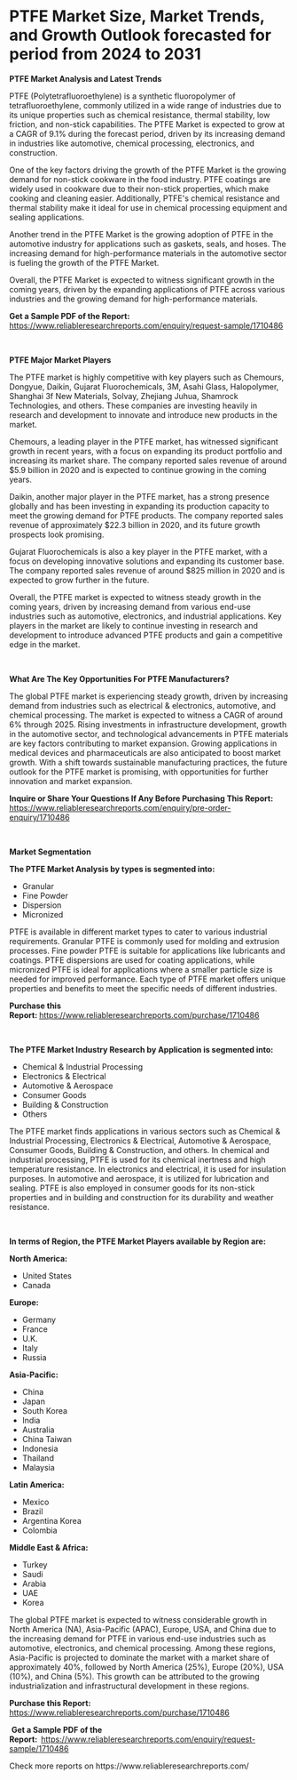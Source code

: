 <p><h1>PTFE Market Size, Market Trends, and Growth Outlook forecasted for period from 2024 to 2031</h1></p><p><strong>PTFE Market Analysis and Latest Trends</strong></p>
<p><p>PTFE (Polytetrafluoroethylene) is a synthetic fluoropolymer of tetrafluoroethylene, commonly utilized in a wide range of industries due to its unique properties such as chemical resistance, thermal stability, low friction, and non-stick capabilities. The PTFE Market is expected to grow at a CAGR of 9.1% during the forecast period, driven by its increasing demand in industries like automotive, chemical processing, electronics, and construction.</p><p>One of the key factors driving the growth of the PTFE Market is the growing demand for non-stick cookware in the food industry. PTFE coatings are widely used in cookware due to their non-stick properties, which make cooking and cleaning easier. Additionally, PTFE's chemical resistance and thermal stability make it ideal for use in chemical processing equipment and sealing applications.</p><p>Another trend in the PTFE Market is the growing adoption of PTFE in the automotive industry for applications such as gaskets, seals, and hoses. The increasing demand for high-performance materials in the automotive sector is fueling the growth of the PTFE Market.</p><p>Overall, the PTFE Market is expected to witness significant growth in the coming years, driven by the expanding applications of PTFE across various industries and the growing demand for high-performance materials.</p></p>
<p><strong>Get a Sample PDF of the Report:&nbsp;</strong> <a href="https://www.reliableresearchreports.com/enquiry/request-sample/1710486">https://www.reliableresearchreports.com/enquiry/request-sample/1710486</a></p>
<p>&nbsp;</p>
<p><strong>PTFE Major Market Players</strong></p>
<p><p>The PTFE market is highly competitive with key players such as Chemours, Dongyue, Daikin, Gujarat Fluorochemicals, 3M, Asahi Glass, Halopolymer, Shanghai 3f New Materials, Solvay, Zhejiang Juhua, Shamrock Technologies, and others. These companies are investing heavily in research and development to innovate and introduce new products in the market. </p><p>Chemours, a leading player in the PTFE market, has witnessed significant growth in recent years, with a focus on expanding its product portfolio and increasing its market share. The company reported sales revenue of around $5.9 billion in 2020 and is expected to continue growing in the coming years.</p><p>Daikin, another major player in the PTFE market, has a strong presence globally and has been investing in expanding its production capacity to meet the growing demand for PTFE products. The company reported sales revenue of approximately $22.3 billion in 2020, and its future growth prospects look promising.</p><p>Gujarat Fluorochemicals is also a key player in the PTFE market, with a focus on developing innovative solutions and expanding its customer base. The company reported sales revenue of around $825 million in 2020 and is expected to grow further in the future.</p><p>Overall, the PTFE market is expected to witness steady growth in the coming years, driven by increasing demand from various end-use industries such as automotive, electronics, and industrial applications. Key players in the market are likely to continue investing in research and development to introduce advanced PTFE products and gain a competitive edge in the market.</p></p>
<p>&nbsp;</p>
<p><strong>What Are The Key Opportunities For PTFE Manufacturers?</strong></p>
<p><p>The global PTFE market is experiencing steady growth, driven by increasing demand from industries such as electrical & electronics, automotive, and chemical processing. The market is expected to witness a CAGR of around 6% through 2025. Rising investments in infrastructure development, growth in the automotive sector, and technological advancements in PTFE materials are key factors contributing to market expansion. Growing applications in medical devices and pharmaceuticals are also anticipated to boost market growth. With a shift towards sustainable manufacturing practices, the future outlook for the PTFE market is promising, with opportunities for further innovation and market expansion.</p></p>
<p><strong>Inquire or Share Your Questions If Any Before Purchasing This Report:</strong> <a href="https://www.reliableresearchreports.com/enquiry/pre-order-enquiry/1710486">https://www.reliableresearchreports.com/enquiry/pre-order-enquiry/1710486</a></p>
<p>&nbsp;</p>
<p><strong>Market Segmentation</strong></p>
<p><strong>The PTFE Market Analysis by types is segmented into:</strong></p>
<p><ul><li>Granular</li><li>Fine Powder</li><li>Dispersion</li><li>Micronized</li></ul></p>
<p><p>PTFE is available in different market types to cater to various industrial requirements. Granular PTFE is commonly used for molding and extrusion processes. Fine powder PTFE is suitable for applications like lubricants and coatings. PTFE dispersions are used for coating applications, while micronized PTFE is ideal for applications where a smaller particle size is needed for improved performance. Each type of PTFE market offers unique properties and benefits to meet the specific needs of different industries.</p></p>
<p><strong>Purchase this Report:&nbsp;</strong><a href="https://www.reliableresearchreports.com/purchase/1710486">https://www.reliableresearchreports.com/purchase/1710486</a></p>
<p>&nbsp;</p>
<p><strong>The PTFE Market Industry Research by Application is segmented into:</strong></p>
<p><ul><li>Chemical & Industrial Processing</li><li>Electronics & Electrical</li><li>Automotive & Aerospace</li><li>Consumer Goods</li><li>Building & Construction</li><li>Others</li></ul></p>
<p><p>The PTFE market finds applications in various sectors such as Chemical & Industrial Processing, Electronics & Electrical, Automotive & Aerospace, Consumer Goods, Building & Construction, and others. In chemical and industrial processing, PTFE is used for its chemical inertness and high temperature resistance. In electronics and electrical, it is used for insulation purposes. In automotive and aerospace, it is utilized for lubrication and sealing. PTFE is also employed in consumer goods for its non-stick properties and in building and construction for its durability and weather resistance.</p></p>
<p>&nbsp;</p>
<p><strong>In terms of Region, the PTFE Market Players available by Region are:</strong></p>
<p>
    <p> <strong> North America: </strong>
        <ul>
            <li>United States</li>
            <li>Canada</li>
        </ul>
        </p> 
    <p> <strong> Europe: </strong>
        <ul>
            <li>Germany</li>
            <li>France</li>
            <li>U.K.</li>
            <li>Italy</li>
            <li>Russia</li>
        </ul>
        </p> 
    <p> <strong> Asia-Pacific: </strong>
        <ul>
            <li>China</li>
            <li>Japan</li>
            <li>South Korea</li>
            <li>India</li>
            <li>Australia</li>
            <li>China Taiwan</li>
            <li>Indonesia</li>
            <li>Thailand</li>
            <li>Malaysia</li>
        </ul>
        </p> 
    <p> <strong> Latin America: </strong>
        <ul>
            <li>Mexico</li>
            <li>Brazil</li>
            <li>Argentina Korea</li>
            <li>Colombia</li>
        </ul>
        </p> 
    <p> <strong> Middle East & Africa: </strong>
        <ul>
            <li>Turkey</li>
            <li>Saudi</li>
            <li>Arabia</li>
            <li>UAE</li>
            <li>Korea</li>
        </ul>
    </p>
    </p>
<p><p>The global PTFE market is expected to witness considerable growth in North America (NA), Asia-Pacific (APAC), Europe, USA, and China due to the increasing demand for PTFE in various end-use industries such as automotive, electronics, and chemical processing. Among these regions, Asia-Pacific is projected to dominate the market with a market share of approximately 40%, followed by North America (25%), Europe (20%), USA (10%), and China (5%). This growth can be attributed to the growing industrialization and infrastructural development in these regions.</p></p>
<p><strong>Purchase this Report: </strong><a href="https://www.reliableresearchreports.com/purchase/1710486">https://www.reliableresearchreports.com/purchase/1710486</a></p>
<p>&nbsp;<strong>Get a Sample PDF of the Report:&nbsp;&nbsp;</strong><a href="https://www.reliableresearchreports.com/enquiry/request-sample/1710486">https://www.reliableresearchreports.com/enquiry/request-sample/1710486</a></p>
<p><strong></strong></p>
<p>Check more reports on https://www.reliableresearchreports.com/</p>